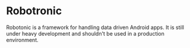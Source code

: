 # Robotronic
Robotonic is a framework for handling data driven Android apps. It is still under heavy development and shouldn't be used in a production environment.
